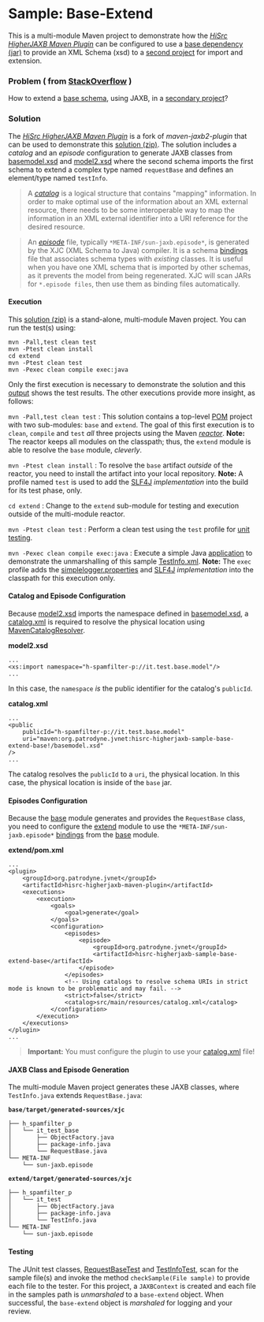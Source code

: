 # Sample: Base-Extend

This is a multi-module Maven project to demonstrate how the [*HiSrc HigherJAXB Maven Plugin*][2] can be configured to use a [base dependency (jar)][20] to provide an XML Schema (xsd) to a [second project][40] for import and extension.

### Problem ( from [StackOverflow](https://stackoverflow.com/questions/75874934/) )

How to extend a [base schema][21], using JAXB, in a [secondary project][41]?

### Solution

The [*HiSrc HigherJAXB Maven Plugin*][2] is a fork of *maven-jaxb2-plugin* that can be used to demonstrate this [solution (zip)][10]. The solution includes a *catalog* and an *episode* configuration to generate JAXB classes from [basemodel.xsd][21] and [model2.xsd][41] where the second schema imports the first schema to extend a complex type named `requestBase` and defines an element/type named `testInfo`.

>A [*catalog*][5] is a logical structure that contains "mapping" information. In order to make optimal use of the information about an XML external resource, there needs to be some interoperable way to map the information in an XML external identifier into a URI reference for the desired resource.

>An [*episode*][6] file, typically `*META-INF/sun-jaxb.episode*`, is generated by the XJC (XML Schema to Java) compiler. It is a schema [bindings][3] file that associates schema types with *existing* classes. It is useful when you have one XML schema that is imported by other schemas, as it prevents the model from being regenerated. XJC will scan JARs for `*.episode files`, then use them as binding files automatically.

#### Execution

This [solution (zip)][10] is a stand-alone, multi-module Maven project. You can run the test(s) using:

~~~
mvn -Pall,test clean test
mvn -Ptest clean install
cd extend
mvn -Ptest clean test
mvn -Pexec clean compile exec:java
~~~

Only the first execution is necessary to demonstrate the solution and this [output][12] shows the test results. The other executions provide more insight, as follows:

`mvn -Pall,test clean test`
: This solution contains a top-level [POM][13] project with two sub-modules: `base` and `extend`. The goal of this first execution is to `clean`, `compile` and `test` *all* three projects using the Maven [*reactor*][7]. **Note:** The reactor keeps all modules on the classpath; thus, the `extend` module is able to resolve the `base` module, *cleverly*.

`mvn -Ptest clean install`
: To resolve the `base` artifact *outside* of the reactor, you need to install the artifact into your local repository. **Note:** A profile named `test` is used to add the [SLF4J][8] *implementation* into the build for its test phase, only.

`cd extend`
: Change to the `extend` sub-module for testing and execution outside of the multi-module reactor.

`mvn -Ptest clean test`
: Perform a clean test using the `test` profile for [unit testing][49].

`mvn -Pexec clean compile exec:java`
: Execute a simple Java [application][44] to demonstrate the unmarshalling of this sample [TestInfo.xml][45]. **Note:** The `exec` profile adds the [simplelogger.properties][48] and [SLF4J][8] *implementation* into the classpath for this execution only.

#### Catalog and Episode Configuration

Because [model2.xsd][41] imports the namespace defined in [basemodel.xsd][21], a [catalog.xml][42] is required to resolve the physical location using [MavenCatalogResolver][60].

**model2.xsd**
~~~
...
<xs:import namespace="h-spamfilter-p://it.test.base.model"/>
...
~~~

In this case, the `namespace` *is* the public identifier for the catalog's `publicId`.

**catalog.xml**
~~~
...
<public
    publicId="h-spamfilter-p://it.test.base.model"
    uri="maven:org.patrodyne.jvnet:hisrc-higherjaxb-sample-base-extend-base!/basemodel.xsd"
/>
...
~~~

The catalog resolves the `publicId` to a `uri`, the physical location. In this case, the physical location is inside of the `base` jar.

#### Episodes Configuration

Because the [base][20] module generates and provides the `RequestBase` class, you need to configure the [extend][40] module to use the `*META-INF/sun-jaxb.episode*` [bindings][3] from the [base][20] module.

**extend/pom.xml**
~~~
...
<plugin>
    <groupId>org.patrodyne.jvnet</groupId>
    <artifactId>hisrc-higherjaxb-maven-plugin</artifactId>
    <executions>
        <execution>
            <goals>
                <goal>generate</goal>
            </goals>
            <configuration>
                <episodes>
                    <episode>
                        <groupId>org.patrodyne.jvnet</groupId>
                        <artifactId>hisrc-higherjaxb-sample-base-extend-base</artifactId>
                    </episode>
                </episodes>
                <!-- Using catalogs to resolve schema URIs in strict mode is known to be problematic and may fail. -->
                <strict>false</strict>
                <catalog>src/main/resources/catalog.xml</catalog>
            </configuration>
        </execution>
    </executions>
</plugin>
...
~~~

> **Important:** You must configure the plugin to use your [catalog.xml][42] file!

#### JAXB Class and Episode Generation

The multi-module Maven project generates these JAXB classes, where `TestInfo.java` extends `RequestBase.java`:

**`base/target/generated-sources/xjc`**
~~~
├── h_spamfilter_p
│   └── it_test_base
│       ├── ObjectFactory.java
│       ├── package-info.java
│       └── RequestBase.java
└── META-INF
    └── sun-jaxb.episode
~~~

**`extend/target/generated-sources/xjc`**
~~~
├── h_spamfilter_p
│   └── it_test
│       ├── ObjectFactory.java
│       ├── package-info.java
│       └── TestInfo.java
└── META-INF
    └── sun-jaxb.episode
~~~

#### Testing

The JUnit test classes, [RequestBaseTest][28] and [TestInfoTest][49], scan for the sample file(s) and invoke the method `checkSample(File sample)` to provide each file to the tester. For this project, a `JAXBContext` is created and each file in the samples path is *unmarshaled* to a `base-extend` object. When successful, the `base-extend` object is *marshaled* for logging and your review.

<!-- References -->

[1]: https://github.com/patrodyne/hisrc-basicjaxb#readme
[2]: https://github.com/patrodyne/hisrc-higherjaxb#readme
[3]: https://jakarta.ee/specifications/xml-binding/
[4]: https://www.oasis-open.org/committees/entity/spec.html#s.intro
[5]: https://www.oasis-open.org/committees/entity/specs/cs-entity-xml-catalogs-1.0.html
[6]: https://eclipse-ee4j.github.io/jaxb-ri/3.0.0/docs/ch04.html#d0e4732
[7]: https://maven.apache.org/guides/mini/guide-multiple-modules.html
[8]: https://www.slf4j.org/
[10]: https://github.com/patrodyne/hisrc-higherjaxb/releases/download/2.1.0/hisrc-higherjaxb-sample-base-extend-2.1.0-mvn-src.zip
[11]: https://github.com/patrodyne/hisrc-higherjaxb/blob/master/assembly/samples/base-extend/README.md
[12]: https://github.com/patrodyne/hisrc-higherjaxb/blob/master/assembly/samples/base-extend/OUTPUT.txt
[13]: https://github.com/patrodyne/hisrc-higherjaxb/blob/master/assembly/samples/base-extend/project-pom.xml
[20]: https://github.com/patrodyne/hisrc-higherjaxb/blob/master/assembly/samples/base-extend/base/project-pom.xml
[21]: https://github.com/patrodyne/hisrc-higherjaxb/blob/master/assembly/samples/base-extend/base/src/main/resources/basemodel.xsd
[22]: https://github.com/patrodyne/hisrc-higherjaxb/blob/master/assembly/samples/base-extend/base/src/main/resources/basemodel.xjb
[23]: https://github.com/patrodyne/hisrc-higherjaxb/blob/master/assembly/samples/base-extend/base/src/main/java/h_spamfilter_p/it_test_base/Main.java
[24]: https://github.com/patrodyne/hisrc-higherjaxb/blob/master/assembly/samples/base-extend/base/src/test/samples/RequestBase.xml
[25]: https://github.com/patrodyne/hisrc-higherjaxb/blob/master/assembly/samples/base-extend/base/src/test/resources/jvmsystem.arguments
[26]: https://github.com/patrodyne/hisrc-higherjaxb/blob/master/assembly/samples/base-extend/base/src/test/resources/jvmsystem.properties
[27]: https://github.com/patrodyne/hisrc-higherjaxb/blob/master/assembly/samples/base-extend/base/src/test/resources/simplelogger.properties
[28]: https://github.com/patrodyne/hisrc-higherjaxb/blob/master/assembly/samples/base-extend/base/src/test/java/h_spamfilter_p/it_test_base/RequestBaseTest.java
[40]: https://github.com/patrodyne/hisrc-higherjaxb/blob/master/assembly/samples/base-extend/extend/project-pom.xml
[41]: https://github.com/patrodyne/hisrc-higherjaxb/blob/master/assembly/samples/base-extend/extend/src/main/resources/model2.xsd
[42]: https://github.com/patrodyne/hisrc-higherjaxb/blob/master/assembly/samples/base-extend/extend/src/main/resources/catalog.xml
[43]: https://github.com/patrodyne/hisrc-higherjaxb/blob/master/assembly/samples/base-extend/extend/src/main/resources/model2.xjb
[44]: https://github.com/patrodyne/hisrc-higherjaxb/blob/master/assembly/samples/base-extend/extend/src/main/java/h_spamfilter_p/it_test/Main.java
[45]: https://github.com/patrodyne/hisrc-higherjaxb/blob/master/assembly/samples/base-extend/extend/src/test/samples/TestInfo.xml
[46]: https://github.com/patrodyne/hisrc-higherjaxb/blob/master/assembly/samples/base-extend/extend/src/test/resources/jvmsystem.arguments
[47]: https://github.com/patrodyne/hisrc-higherjaxb/blob/master/assembly/samples/base-extend/extend/src/test/resources/jvmsystem.properties
[48]: https://github.com/patrodyne/hisrc-higherjaxb/blob/master/assembly/samples/base-extend/extend/src/test/resources/simplelogger.properties
[49]: https://github.com/patrodyne/hisrc-higherjaxb/blob/master/assembly/samples/base-extend/extend/src/test/java/h_spamfilter_p/it_test/TestInfoTest.java
[60]: https://github.com/patrodyne/hisrc-higherjaxb/blob/master/plugin-core/src/main/java/org/jvnet/higherjaxb/mojo/resolver/tools/MavenCatalogResolver.java


